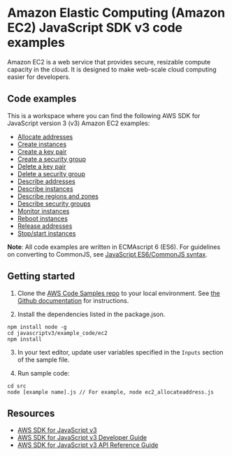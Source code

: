 # Amazon Elastic Computing (Amazon EC2) JavaScript SDK v3 code examples

Amazon EC2 is a web service that provides secure, resizable compute capacity in the cloud.
It is designed to make web-scale cloud computing easier for developers.

## Code examples

This is a workspace where you can find the following AWS SDK for JavaScript version 3 (v3) Amazon EC2 examples:

-   [Allocate addresses](src/ec2_allocateaddress.js)
-   [Create instances](src/ec2_createinstances.js)
-   [Create a key pair](src/ec2_createkeypair.js)
-   [Create a security group](src/ec2_createsecuritygroup.js)
-   [Delete a key pair](src/ec2_deletekeypair.js)
-   [Delete a security group](src/ec2_deletesecuritygroup.js)
-   [Describe addresses](src/ec2_describeaddresses.js)
-   [Describe instances](src/ec2_describeinstances.js)
-   [Describe regions and zones](src/ec2_describeregionsandzones.js)
-   [Describe security groups](src/ec2_describesecuritygroups.js)
-   [Monitor instances](src/ec2_monitorinstances.js)
-   [Reboot instances](src/ec2_rebootinstances.js)
-   [Release addresses](src/ec2_releaseaddress.js)
-   [Stop/start instances](src/ec2_startstopinstances.js)

**Note**: All code examples are written in ECMAscript 6 (ES6). For guidelines on converting to CommonJS, see
[JavaScript ES6/CommonJS syntax](https://docs.aws.amazon.com/sdk-for-javascript/v3/developer-guide/sdk-example-javascript-syntax.html).

## Getting started

1. Clone the [AWS Code Samples repo](https://github.com/picante-io/aws-doc-sdk-examples) to your local environment.
   See [the Github documentation](https://docs.github.com/en/github/creating-cloning-and-archiving-repositories/cloning-a-repository) for
   instructions.

2. Install the dependencies listed in the package.json.

```
npm install node -g
cd javascriptv3/example_code/ec2
npm install
```

3. In your text editor, update user variables specified in the `Inputs` section of the sample file.

4. Run sample code:

```
cd src
node [example name].js // For example, node ec2_allocateaddress.js
```

## Resources

-   [AWS SDK for JavaScript v3](https://github.com/aws/aws-sdk-js-v3)
-   [AWS SDK for JavaScript v3 Developer Guide](https://docs.aws.amazon.com/sdk-for-javascript/v3/developer-guide/ec2-examples.html)
-   [AWS SDK for JavaScript v3 API Reference Guide](https://docs.aws.amazon.com/AWSJavaScriptSDK/v3/latest/clients/client-ec2/index.html)
